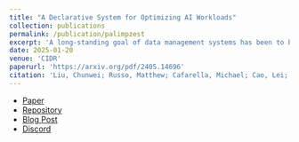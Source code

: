 ```yaml
---
title: "A Declarative System for Optimizing AI Workloads"
collection: publications
permalink: /publication/palimpzest
excerpt: 'A long-standing goal of data management systems has been to build systems which can compute quantitative insights over large corpora of unstructured data in a cost-effective manner. Until recently, it was difficult and expensive to extract facts from company documents, data from scientific papers, or metrics from image and video corpora. Today’s models can accomplish these tasks with high accuracy. However, a programmer who wants to answer a substantive AI-powered query must orchestrate large numbers of models, prompts, and data operations. For even a single query, the programmer has to make a vast number of decisions such as the choice of model, the right inference method, the most cost-effective inference hardware, the ideal prompt design, and so on. The optimal set of decisions can change as the query changes and as the rapidly-evolving technical landscape shifts. In this paper we present PALIMPZEST, a system that enables anyone to process AI-powered analytical queries simply by defining them in a declarative language. The system uses its cost optimization framework to implement the query plan with the best trade-offs between runtime, financial cost, and output data quality. We describe the workload of AI-powered analytics tasks, the optimization methods that PALIMPZEST uses, and the prototype system itself. We evaluate PALIMPZEST on tasks in Legal Discovery, Real Estate Search, and Medical Schema Matching. We show that even our simple prototype offers a range of appealing plans, including one that is 3.3x faster and 2.9x cheaper than the baseline method, while also offering better data quality. With parallelism enabled, PALIMPZEST can produce plans with up to a 90.3x speedup at 9.1x lower cost relative to a single-threaded GPT-4 baseline, while obtaining an F1-score within 83.5% of the baseline. These require no additional work by the user.'
date: 2025-01-20
venue: 'CIDR'
paperurl: 'https://arxiv.org/pdf/2405.14696'
citation: 'Liu, Chunwei; Russo, Matthew; Cafarella, Michael; Cao, Lei; Baille Chen, Peter; Franklin, Michael; Kraska, Tim; Madden, Samuel; Vitagliano, Gerardo. (2024). &quot;A Declarative System for Optimizing AI Workloads&quot; <i>Arxiv</i>. 1(3).'
---
```


- [Paper](https://arxiv.org/pdf/2405.14696)
- [Repository](https://github.com/mitdbg/palimpzest/)
- [Blog Post](https://dsg.csail.mit.edu/projects/palimpzest/)
- [Discord](https://discord.gg/znFN2baN)
